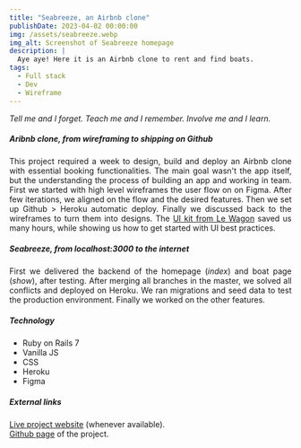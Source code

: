 ```yaml
---
title: "Seabreeze, an Airbnb clone"
publishDate: 2023-04-02 00:00:00
img: /assets/seabreeze.webp
img_alt: Screenshot of Seabreeze homepage
description: |
  Aye aye! Here it is an Airbnb clone to rent and find boats.
tags:
  - Full stack
  - Dev
  - Wireframe
---
```


<div style="text-align: justify">

<i>Tell me and I forget. Teach me and I remember. Involve me and I learn.</i>

##### Aribnb clone, from wireframing to shipping on Github

This project required a week to design, build and deploy an Airbnb clone with essential booking functionalities.
The main goal wasn't the app itself, but the understanding the process of building an app and working in team.
First we started with high level wireframes the user flow on on Figma. After few iterations, we aligned on the flow and the desired features.
Then we set up Github > Heroku automatic deploy. Finally we discussed back to the wireframes to turn them into designs.
The <a href="https://uikit.lewagon.com/">UI kit from Le Wagon</a> saved us many hours, while showing us how to get started with UI best practices.

##### Seabreeze, from localhost:3000 to the internet

First we delivered the backend of the homepage (<i>index</i>) and boat page (<i>show</i>), after testing.
After merging all branches in the master, we solved all conflicts and deployed on Heroku.
We ran migrations and seed data to test the production environment.
Finally we worked on the other features.

##### Technology

- Ruby on Rails 7
- Vanilla JS
- CSS
- Heroku
- Figma

##### External links

<a href="https://seabreeze.herokuapp.com/" target="_blank">Live project website</a> (whenever available).<br>
<a href="https://github.com/a160v/seabreeze" target="_blank">Github page</a> of the project.

</div>
